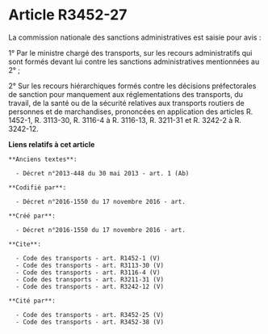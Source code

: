 # Article R3452-27

La commission nationale des sanctions administratives est saisie pour avis : 

1° Par le ministre chargé des transports, sur les recours administratifs qui sont formés devant lui contre les sanctions
administratives mentionnées au 2° ; 

2° Sur les recours hiérarchiques formés contre les décisions préfectorales de sanction pour manquement aux réglementations
des transports, du travail, de la santé ou de la sécurité relatives aux transports routiers de personnes et de marchandises,
prononcées en application des articles R. 1452-1, R. 3113-30, R. 3116-4 à R. 3116-13, R. 3211-31 et R. 3242-2 à R. 3242-12.

**Liens relatifs à cet article**

	**Anciens textes**:

	  - Décret n°2013-448 du 30 mai 2013 - art. 1 (Ab)

	**Codifié par**:

	  - Décret n°2016-1550 du 17 novembre 2016 - art.

	**Créé par**:

	  - Décret n°2016-1550 du 17 novembre 2016 - art.

	**Cite**:

	  - Code des transports - art. R1452-1 (V)
	  - Code des transports - art. R3113-30 (V)
	  - Code des transports - art. R3116-4 (V)
	  - Code des transports - art. R3211-31 (V)
	  - Code des transports - art. R3242-12 (V)

	**Cité par**:

	  - Code des transports - art. R3452-25 (V)
	  - Code des transports - art. R3452-38 (V)
